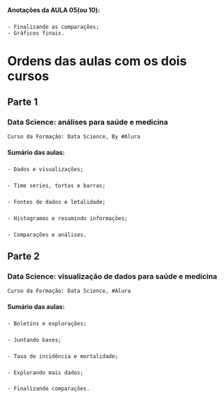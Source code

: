 #### Anotações da AULA 05(ou 10):

###
    - Finalizando as comparações;
    - Gráficos finais.
    
    
# Ordens das aulas com os dois cursos    
    
## Parte 1

### Data Science: análises para saúde e medicina
    Curso da Formação: Data Science, By #Alura

#### Sumário das aulas:

###
    - Dados e visualizações;
###
    - Time series, tortas e barras;
###
    - Fontes de dados e letalidade;
###
    - Histogramas e resumindo informações;
###
    - Comparações e análises.


## Parte 2

### Data Science: visualização de dados para saúde e medicina
    Curso da Formação: Data Science, #Alura

#### Sumário das aulas:

###
    - Boletins e explorações;
###
    - Juntando bases;
###
    - Taxa de incidência e mortalidade;
###
    - Explorando mais dados;
###
    - Finalizando comparações.
